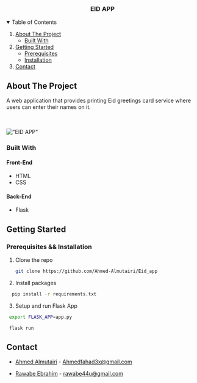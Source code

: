 
<!-- PROJECT LOGO -->
<br />
<p align="center">
  <!-- <a href="https://github.com/Ahmed-Almutairi/Twitter">
    <img src="images/logo.png" alt="Logo" width="300" height="100">
  </a> -->

  <h3 align="center">EID APP</h3>
</p>



<!-- TABLE OF CONTENTS -->
<details open="open">
  <summary>Table of Contents</summary>
  <ol>
    <li>
      <a href="#about-the-project">About The Project</a>
      <ul>
        <li><a href="#built-with">Built With</a></li>
      </ul>
    </li>
    <li>
      <a href="#getting-started">Getting Started</a>
      <ul>
        <li><a href="#Prerequisites && Installation">Prerequisites</a></li>
        <li><a href="#installation">Installation</a></li>
      </ul>
    </li>
    <li><a href="#contact">Contact</a></li>
  </ol>
</details>



<!-- ABOUT THE PROJECT -->
## About The Project

<p >
A web application that provides printing Eid greetings card service where users can enter their names on it.
    <br />
    </a>
    <br />
    <br />
    <!-- <a href="https://example.com">View Demo</a> -->
    
  </p>

!["EID APP"](card.gif)



### Built With

#### Front-End  
 - HTML
 - CSS

#### Back-End 
 - Flask
 

<!-- GETTING STARTED -->
## Getting Started

### Prerequisites && Installation

1. Clone the repo
   ```sh
   git clone https://github.com/Ahmed-Almutairi/Eid_app
   ```
2. Install packages

  ```sh
    pip install -r requirements.txt
   ```
  

3.  Setup and run  Flask App  

   ```sh
    export FLASK_APP=app.py
   ```

   ```sh
    flask run
   ```
  





<!-- CONTACT -->
## Contact

 - [Ahmed Almutairi](https://www.linkedin.com/in/ahmed-almuatiri3x) - Ahmedfahad3x@gmail.com

 - [Rawabe Ebrahim](https://www.linkedin.com/in/rawabe-ebrahim-68775716b/) -  rawabe44u@gmail.com




